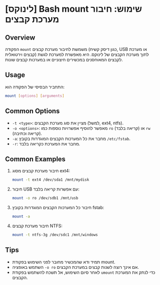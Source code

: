 # [לינוקס] Bash mount שימוש: חיבור מערכת קבצים

## Overview
הפקודה `mount` משמשת לחיבור מערכת קבצים (כגון דיסק קשיח, USB או מערכת קבצים וירטואלית) לתוך מערכת הקבצים של לינוקס. היא מאפשרת למערכת לגשת לקבצים המאוחסנים במכשירים חיצוניים או במערכות קבצים שונות.

## Usage
התחביר הבסיסי של הפקודה הוא:

```bash
mount [options] [arguments]
```

## Common Options
- `-t <type>`: מציין את סוג מערכת הקבצים (למשל, ext4, ntfs).
- `-o <options>`: מאפשר להוסיף אפשרויות נוספות כמו `ro` (קריאה בלבד) או `rw` (קריאה וכתיבה).
- `-a`: מחבר את כל המערכות הקבצים המוגדרות בקובץ `/etc/fstab`.
- `-r`: מחבר את המערכת כקריאה בלבד.

## Common Examples
1. חיבור מערכת קבצים מסוג ext4:
   ```bash
   mount -t ext4 /dev/sda1 /mnt/mydisk
   ```

2. חיבור USB עם אפשרות קריאה בלבד:
   ```bash
   mount -o ro /dev/sdb1 /mnt/usb
   ```

3. חיבור כל המערכות הקבצים המוגדרות בקובץ fstab:
   ```bash
   mount -a
   ```

4. חיבור מערכת קבצים NTFS:
   ```bash
   mount -t ntfs-3g /dev/sdc1 /mnt/windows
   ```

## Tips
- תמיד ודא שהמכשיר מחובר לפני השימוש בפקודת mount.
- השתמש באופציה `-o ro` אם אינך רוצה לשנות קבצים במערכת הקבצים.
- לאחר סיום השימוש, אל תשכח להשתמש בפקודת `umount` כדי לנתק את המערכת הקבצים.